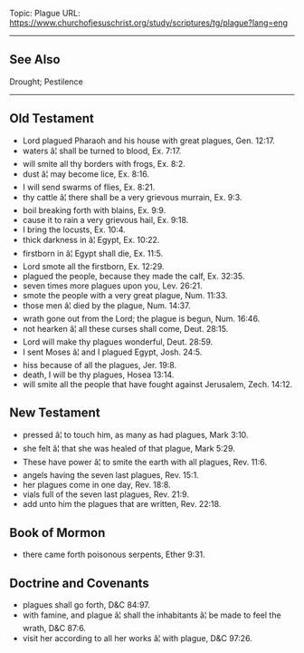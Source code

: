 Topic: Plague
URL: https://www.churchofjesuschrist.org/study/scriptures/tg/plague?lang=eng

---

## See Also

Drought; Pestilence

---

## Old Testament

- Lord plagued Pharaoh and his house with great plagues, Gen. 12:17.
- waters â¦ shall be turned to blood, Ex. 7:17.
- will smite all thy borders with frogs, Ex. 8:2.
- dust â¦ may become lice, Ex. 8:16.
- I will send swarms of flies, Ex. 8:21.
- thy cattle â¦ there shall be a very grievous murrain, Ex. 9:3.
- boil breaking forth with blains, Ex. 9:9.
- cause it to rain a very grievous hail, Ex. 9:18.
- I bring the locusts, Ex. 10:4.
- thick darkness in â¦ Egypt, Ex. 10:22.
- firstborn in â¦ Egypt shall die, Ex. 11:5.
- Lord smote all the firstborn, Ex. 12:29.
- plagued the people, because they made the calf, Ex. 32:35.
- seven times more plagues upon you, Lev. 26:21.
- smote the people with a very great plague, Num. 11:33.
- those men â¦ died by the plague, Num. 14:37.
- wrath gone out from the Lord; the plague is begun, Num. 16:46.
- not hearken â¦ all these curses shall come, Deut. 28:15.
- Lord will make thy plagues wonderful, Deut. 28:59.
- I sent Moses â¦ and I plagued Egypt, Josh. 24:5.
- hiss because of all the plagues, Jer. 19:8.
- death, I will be thy plagues, Hosea 13:14.
- will smite all the people that have fought against Jerusalem, Zech. 14:12.

## New Testament

- pressed â¦ to touch him, as many as had plagues, Mark 3:10.
- she felt â¦ that she was healed of that plague, Mark 5:29.
- These have power â¦ to smite the earth with all plagues, Rev. 11:6.
- angels having the seven last plagues, Rev. 15:1.
- her plagues come in one day, Rev. 18:8.
- vials full of the seven last plagues, Rev. 21:9.
- add unto him the plagues that are written, Rev. 22:18.

## Book of Mormon

- there came forth poisonous serpents, Ether 9:31.

## Doctrine and Covenants

- plagues shall go forth, D&C 84:97.
- with famine, and plague â¦ shall the inhabitants â¦ be made to feel the wrath, D&C 87:6.
- visit her according to all her works â¦ with plague, D&C 97:26.

